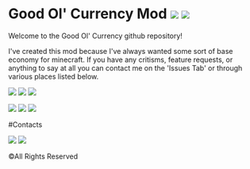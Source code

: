 # Good Ol' Currency Mod [![](http://cf.way2muchnoise.eu/full_254346_downloads.svg)](https://minecraft.curseforge.com/projects/good-ol-currency) [![](http://cf.way2muchnoise.eu/versions/MC%20Versions_254346_all.svg)](https://minecraft.curseforge.com/projects/good-ol-currency)
Welcome to the Good Ol' Currency github repository!

I've created this mod because I've always wanted some sort of base economy for minecraft. If you have any critisms, feature requests, or anything to say at all you can contact me on the 'Issues Tab' or through various places listed below.

[![](https://img.shields.io/badge/1.16.3-alpha-orange.svg)](https://minecraft.curseforge.com/projects/good-ol-currency/files)
[![](https://img.shields.io/badge/Latest%20Version-0.0.0-blue.svg)](https://minecraft.curseforge.com/projects/good-ol-currency/files)
[![](https://img.shields.io/badge/Supported-Fully-green.svg)](https://minecraft.curseforge.com/projects/good-ol-currency/files)

[![](https://img.shields.io/badge/1.12-release-green.svg)](https://minecraft.curseforge.com/projects/good-ol-currency/files)
[![](https://img.shields.io/badge/Latest%20Version-1.3.11-blue.svg)](https://minecraft.curseforge.com/projects/good-ol-currency/files)
[![](https://img.shields.io/badge/Supported-Bugfixes-yellow.svg)](https://minecraft.curseforge.com/projects/good-ol-currency/files)

#Contacts

[![](https://img.shields.io/badge/Discord-Beardlessbrady%232909-7289DA.svg)](https://discord.gg/a3srE2)
[![](https://img.shields.io/badge/Project-Trello-green.svg)](https://trello.com/b/V7aAaXo8/good-ol-currency)

©All Rights Reserved

